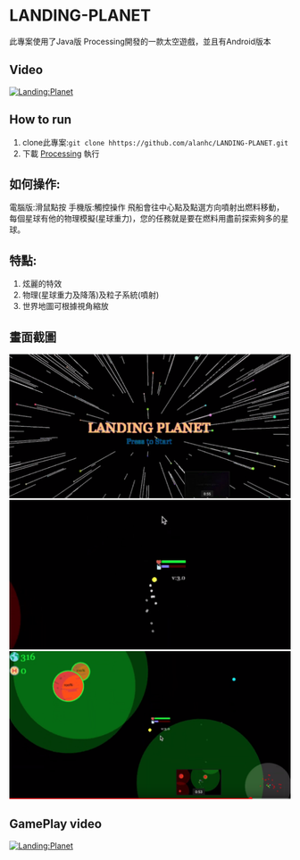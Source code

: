 LANDING-PLANET
=====
此專案使用了Java版 Processing開發的一款太空遊戲，並且有Android版本

## Video
[![Landing:Planet](http://img.youtube.com/vi/sISmhfmjx60/0.jpg)](https://youtu.be/sISmhfmjx60)
## How to run
1. clone此專案:`git clone hhttps://github.com/alanhc/LANDING-PLANET.git`
2. 下載 [Processing](https://processing.org/) 執行

## 如何操作:
電腦版:滑鼠點按
手機版:觸控操作
飛船會往中心點及點選方向噴射出燃料移動，每個星球有他的物理模擬(星球重力)，您的任務就是要在燃料用盡前探索夠多的星球。

## 特點:
1. 炫麗的特效
2. 物理(星球重力及降落)及粒子系統(噴射)
3. 世界地圖可根據視角縮放

## 畫面截圖
![](img/Screen1.png)
![](img/Screen2.png)
![](img/Screen3.png)

## GamePlay video
[![Landing:Planet](http://img.youtube.com/vi/isT04Gth1wA/0.jpg)](https://youtu.be/isT04Gth1wA)
